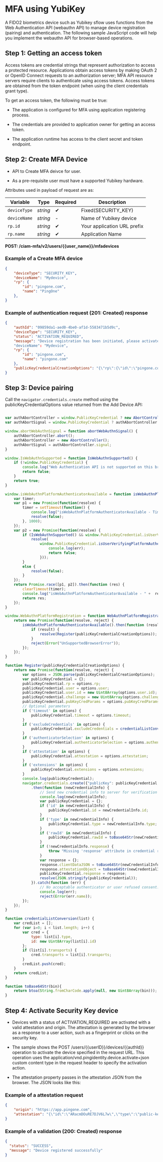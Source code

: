 # MFA using YubiKey

A FIDO2 biometrics device such as Yubikey sflow uses functions from the Web Authentication API (webauthn API) to manage device registration (pairing) and authentication. The following sample JavaScript code will help you implement the webauthn API for browser-based operations.

## Step 1: Getting an access token     

Access tokens are credential strings that represent authorization to access a protected resource. Applications obtain access tokens by making OAuth 2 or OpenID Connect requests to an authorization server; MFA API resource servers require clients to authenticate using access tokens. Access tokens are obtained from the token endpoint (when using the client credentials grant type).

To get an access token, the following must be true:  

- The application is configured for MFA using  application registering process.

- The credentials are provided to application owner for getting an access token.  

- The application runtime  has access to the client secret and token endpoint. 


## Step 2: Create MFA  Device 

- API to Create MFA  deivce for user.

- As a pre-requisite user  must have a supported Yubikey hardware.

Attributes used in payload of request are as:

| Variable | Type | Required | Description |
| -------- | ---- | -------- | ----------- |
| `deviceType` | *string* | &#10004; | Fixed(SECURITY_KEY) |
| `deviceName` | *string* | - | Name of Yubikey device |
| `rp.id` | *string* | &#10004; | Your application URL prefix |
| `rp.name` | *string* | &#10004; | Application Name |

<!--
type: tab
titles: Request, Response
-->

**POST: /ciam-mfa/v2/users/{{user_name}}/mfadevices**

### Example of a Create MFA device 

```json
{
    "deviceType": "SECURITY_KEY",
    "deviceName": "Mydevice",
    "rp": {
        "id": "pingone.com",
        "name": "PingOne"
    },
}
```
<!--
type: tab
-->

### Example of authentication request (201: Created) response


```json
{
    "authId": "09859da1-aed0-4be0-af1d-5583471b5d9c",
    "deviceType": "SECURITY_KEY",
    "status": "ACTIVATION_REQUIRED",
    "message": "Device registration has been initiated, please activate the device to use"
    "deviceName": "Mydevice",
    "rp": {
        "id": "pingone.com",
        "name": "pingone.com"
    },
    "publicKeyCredentialCreationOptions": "{\"rp\":{\"id\":\"pingone.com\"},\"user\":{\"id\":[-80,-62,-62,-66,84,85,-36,51,81,8,95,88,-105,64,103,-72,14,-18,-24,54,65,-58,-79,36,10,-55,-93,33,108,41,37,-94],\"displayName\":\"9ad15e9e-3ac6-43f7-a053-d46b87d6c4a7_tomjones\",\"name\":\"9ad15e9e-3ac6-43f7-a053-d46b87d6c4a7_tomjones\"},\"challenge\":[-103,5,109,97,69,75,87,108,-122,-11,54,15,-111,-60,-32,-92,-91,-21,70,34,96,-72,87,66,-45,-5,-99,-112,26,110,-33,-112],\"pubKeyCredParams\":[{\"type\":\"public-key\",\"alg\":\"-7\"},{\"type\":\"public-key\",\"alg\":\"-37\"},{\"type\":\"public-key\",\"alg\":\"-257\"}],\"timeout\":120000,\"excludeCredentials\":[],\"authenticatorSelection\":{\"authenticatorAttachment\":\"cross-platform\",\"requireResidentKey\":false,\"userVerification\":\"preferred\"},\"attestation\":\"direct\"}"
}


```

<!-- type: tab-end -->


## Step 3: Device pairing

Call the `navigator.credentials.create` method using the publicKeyCredentialOptions value returned from the Add  Device API:


```javascript

var authAbortController = window.PublicKeyCredential ? new AbortController() : null;
var authAbortSignal = window.PublicKeyCredential ? authAbortController.signal : null;

window.abortWebAuthnSignal = function abortWebAuthnSignal() {
    authAbortController.abort();
    authAbortController = new AbortController();
    authAbortSignal = authAbortController.signal;
}

window.IsWebAuthnSupported = function IsWebAuthnSupported() {
    if (!window.PublicKeyCredential) {
        console.log("Web Authentication API is not supported on this browser.");
        return false;
    }
    return true;
}

window.isWebAuthnPlatformAuthenticatorAvailable = function isWebAuthnPlatformAuthenticatorAvailable() {
    var timer;
    var p1 = new Promise(function(resolve) {
        timer = setTimeout(function() {
            console.log("isWebAuthnPlatformAuthenticatorAvailable - Timeout");
            resolve(false);
        }, 1000);
    });
    var p2 = new Promise(function(resolve) {
        if (IsWebAuthnSupported() && window.PublicKeyCredential.isUserVerifyingPlatformAuthenticatorAvailable) {
            resolve(
	            window.PublicKeyCredential.isUserVerifyingPlatformAuthenticatorAvailable().catch(function(err) {
                    console.log(err);
                    return false;
                }));
        }
        else {
            resolve(false);
        }
    });
    return Promise.race([p1, p2]).then(function (res) {
        clearTimeout(timer);
        console.log("isWebAuthnPlatformAuthenticatorAvailable - " +  res);
        return res;
    });
}

window.WebAuthnPlatformRegistration = function WebAuthnPlatformRegistration(publicKeyCredentialCreationOptions) {
    return new Promise(function(resolve, reject) {
        isWebAuthnPlatformAuthenticatorAvailable().then(function (result) {
            if (result) {
                resolve(Register(publicKeyCredentialCreationOptions));
            }
            reject(Error("UnSupportedBrowserError"));
        });
    });
}

function Register(publicKeyCredentialCreationOptions) {
    return new Promise(function(resolve, reject) {
        var options = JSON.parse(publicKeyCredentialCreationOptions);
        var publicKeyCredential = {};
        publicKeyCredential.rp = options.rp;
        publicKeyCredential.user = options.user;
        publicKeyCredential.user.id = new Uint8Array(options.user.id);
        publicKeyCredential.challenge = new Uint8Array(options.challenge);
        publicKeyCredential.pubKeyCredParams = options.pubKeyCredParams;
        // Optional parameters
        if ('timeout' in options) {
            publicKeyCredential.timeout = options.timeout;
        }
        if ('excludeCredentials' in options) {
            publicKeyCredential.excludeCredentials = credentialListConversion(options.excludeCredentials);
        }
        if ('authenticatorSelection' in options) {
            publicKeyCredential.authenticatorSelection = options.authenticatorSelection;
        }
        if ('attestation' in options) {
            publicKeyCredential.attestation = options.attestation;
        }
        if ('extensions' in options) {
            publicKeyCredential.extensions = options.extensions;
        }
        console.log(publicKeyCredential);
        navigator.credentials.create({"publicKey": publicKeyCredential, "signal": authAbortSignal})
            .then(function (newCredentialInfo) {
                // Send new credential info to server for verification and registration.
                console.log(newCredentialInfo);
                var publicKeyCredential = {};
                if ('id' in newCredentialInfo) {
                    publicKeyCredential.id = newCredentialInfo.id;
                }
                if ('type' in newCredentialInfo) {
                    publicKeyCredential.type = newCredentialInfo.type;
                }
                if ('rawId' in newCredentialInfo) {
                    publicKeyCredential.rawId = toBase64Str(newCredentialInfo.rawId);
                }
                if (!newCredentialInfo.response) {
                    throw "Missing 'response' attribute in credential response";
                }
                var response = {};
                response.clientDataJSON = toBase64Str(newCredentialInfo.response.clientDataJSON);
                response.attestationObject = toBase64Str(newCredentialInfo.response.attestationObject);
                publicKeyCredential.response = response;
                resolve(JSON.stringify(publicKeyCredential));
            }).catch(function (err) {
                // No acceptable authenticator or user refused consent. Handle appropriately.
                console.log(err);
                reject(Error(err.name));
        });
    });
}

function credentialListConversion(list) {
    var credList = [];
    for (var i=0; i < list.length; i++) {
        var cred = {
            type: list[i].type,
            id: new Uint8Array(list[i].id)
        };
        if (list[i].transports) {
            cred.transports = list[i].transports;
        }
        credList.push(cred);
    }
    return credList;
}

function toBase64Str(bin){
    return btoa(String.fromCharCode.apply(null, new Uint8Array(bin)));
}

```

## Step 4: Activate Security Key device

- Devices with a status of ACTIVATION_REQUIRED are activated with a valid attestation and origin. The attestation is generated by the browser as a response to a user action, such as a fingerprint or clicks on the security key.

- The sample shows the POST /users/{{userID}}/devices/{{authId}} operation to activate the device specified in the request URL. This operation uses the application/vnd.pingidentity.device.activate+json custom content type in the request header to specify the activation action.

- The attestation property passes in the attestation JSON from the browser. The JSON looks like this:

<!--
type: tab
titles: Request, Response
-->

### Example of a attestation request 


```json
{
    "origin": "https://app.pingone.com",
    "attestation": "{\"id\":\"ARacmDOuRE7DJV6L7w\",\"type\":\"public-key\",\"rawId\":\"ARacmDOuRE7DJV6L7w=\",\"response\":{\"clientDataJSON\":\"eyJ0eXBlIjoid2ViYXV0aG4uY3JlYXRYWxzZX0=\",\"attestationObject\":\"o2NmbXRmcGFja2VkZ2F0dFFO29h8n6WKBn6tHCQ=\"},\"clientExtensionResults\":{}}"
}
```

<!--
type: tab
-->

### Example of a validation (200: Created) response


```json
{
  "status": "SUCCESS",
  "message": "Device registered successfully"
}

```

<!-- type: tab-end --> 
